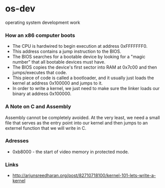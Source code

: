 # os-dev
operating system development work


### How an x86 computer boots
- The CPU is hardwired to begin execution at address 0xFFFFFFF0.
- This address contains a jump instruction to the BIOS.
- The BIOS searches for a bootable device by looking for a "magic number" that all bootable devices must have.
- The BIOS copies the device's first sector into RAM at 0x7c00 and then jumps/executes that code.
- This piece of code is called a bootloader, and it usually just loads the kernel at address 0x100000 and jumps to it.
- In order to write a kernel, we just need to make sure the linker loads our binary at address 0x100000.

### A Note on C and Assembly
Assembly cannot be completely avoided. At the very least, we need a small file that serves as the entry point into our kernel
and then jumps to an externel function that we will write in C.

### Adresses
- 0xb8000 - the start of video memory in protected mode.


### Links
- http://arjunsreedharan.org/post/82710718100/kernel-101-lets-write-a-kernel
